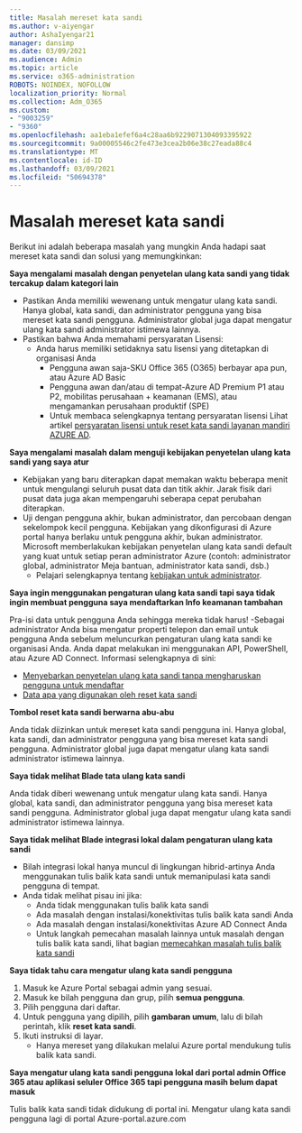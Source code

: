 ```yaml
---
title: Masalah mereset kata sandi
ms.author: v-aiyengar
author: AshaIyengar21
manager: dansimp
ms.date: 03/09/2021
ms.audience: Admin
ms.topic: article
ms.service: o365-administration
ROBOTS: NOINDEX, NOFOLLOW
localization_priority: Normal
ms.collection: Adm_O365
ms.custom:
- "9003259"
- "9360"
ms.openlocfilehash: aa1eba1efef6a4c28aa6b9229071304093395922
ms.sourcegitcommit: 9a00005546c2fe473e3cea2b06e38c27eada88c4
ms.translationtype: MT
ms.contentlocale: id-ID
ms.lasthandoff: 03/09/2021
ms.locfileid: "50694378"
---
```

# <a name="problems-resetting-password"></a>Masalah mereset kata sandi

Berikut ini adalah beberapa masalah yang mungkin Anda hadapi saat mereset kata sandi dan solusi yang memungkinkan:

**Saya mengalami masalah dengan penyetelan ulang kata sandi yang tidak tercakup dalam kategori lain**

- Pastikan Anda memiliki wewenang untuk mengatur ulang kata sandi. Hanya global, kata sandi, dan administrator pengguna yang bisa mereset kata sandi pengguna. Administrator global juga dapat mengatur ulang kata sandi administrator istimewa lainnya.
- Pastikan bahwa Anda memahami persyaratan Lisensi:
    - Anda harus memiliki setidaknya satu lisensi yang ditetapkan di organisasi Anda
        - Pengguna awan saja-SKU Office 365 (O365) berbayar apa pun, atau Azure AD Basic
        - Pengguna awan dan/atau di tempat-Azure AD Premium P1 atau P2, mobilitas perusahaan + keamanan (EMS), atau mengamankan perusahaan produktif (SPE)
        - Untuk membaca selengkapnya tentang persyaratan lisensi Lihat artikel [persyaratan lisensi untuk reset kata sandi layanan mandiri AZURE AD](https://docs.microsoft.com/azure/active-directory/active-directory-passwords-licensing?WT.mc_id=Portal-Microsoft_Azure_Support).

**Saya mengalami masalah dalam menguji kebijakan penyetelan ulang kata sandi yang saya atur**

- Kebijakan yang baru diterapkan dapat memakan waktu beberapa menit untuk mengulangi seluruh pusat data dan titik akhir. Jarak fisik dari pusat data juga akan mempengaruhi seberapa cepat perubahan diterapkan.
- Uji dengan pengguna akhir, bukan administrator, dan percobaan dengan sekelompok kecil pengguna. Kebijakan yang dikonfigurasi di Azure portal hanya berlaku untuk pengguna akhir, bukan administrator. Microsoft memberlakukan kebijakan penyetelan ulang kata sandi default yang kuat untuk setiap peran administrator Azure (contoh: administrator global, administrator Meja bantuan, administrator kata sandi, dsb.)
    - Pelajari selengkapnya tentang [kebijakan untuk administrator](https://docs.microsoft.com/azure/active-directory/active-directory-passwords-policy?WT.mc_id=Portal-Microsoft_Azure_Support#administrator-password-policy-differences).

**Saya ingin menggunakan pengaturan ulang kata sandi tapi saya tidak ingin membuat pengguna saya mendaftarkan Info keamanan tambahan**

Pra-isi data untuk pengguna Anda sehingga mereka tidak harus! -Sebagai administrator Anda bisa mengatur properti telepon dan email untuk pengguna Anda sebelum meluncurkan pengaturan ulang kata sandi ke organisasi Anda. Anda dapat melakukan ini menggunakan API, PowerShell, atau Azure AD Connect. Informasi selengkapnya di sini:
- [Menyebarkan penyetelan ulang kata sandi tanpa mengharuskan pengguna untuk mendaftar](https://docs.microsoft.com/azure/active-directory/active-directory-passwords-policy?WT.mc_id=Portal-Microsoft_Azure_Support#administrator-password-policy-differences)
- [Data apa yang digunakan oleh reset kata sandi](https://docs.microsoft.com/azure/active-directory/active-directory-passwords-data?WT.mc_id=Portal-Microsoft_Azure_Support)

**Tombol reset kata sandi berwarna abu-abu**

Anda tidak diizinkan untuk mereset kata sandi pengguna ini. Hanya global, kata sandi, dan administrator pengguna yang bisa mereset kata sandi pengguna. Administrator global juga dapat mengatur ulang kata sandi administrator istimewa lainnya.

**Saya tidak melihat Blade tata ulang kata sandi**

Anda tidak diberi wewenang untuk mengatur ulang kata sandi. Hanya global, kata sandi, dan administrator pengguna yang bisa mereset kata sandi pengguna. Administrator global juga dapat mengatur ulang kata sandi administrator istimewa lainnya.

**Saya tidak melihat Blade integrasi lokal dalam pengaturan ulang kata sandi**

- Bilah integrasi lokal hanya muncul di lingkungan hibrid-artinya Anda menggunakan tulis balik kata sandi untuk memanipulasi kata sandi pengguna di tempat.
- Anda tidak melihat pisau ini jika:
    - Anda tidak menggunakan tulis balik kata sandi
    - Ada masalah dengan instalasi/konektivitas tulis balik kata sandi Anda
    - Ada masalah dengan instalasi/konektivitas Azure AD Connect Anda
    - Untuk langkah pemecahan masalah lainnya untuk masalah dengan tulis balik kata sandi, lihat bagian [memecahkan masalah tulis balik kata sandi](https://docs.microsoft.com/azure/active-directory/active-directory-passwords-data?WT.mc_id=Portal-Microsoft_Azure_Support)

**Saya tidak tahu cara mengatur ulang kata sandi pengguna**

1. Masuk ke Azure Portal sebagai admin yang sesuai.
1. Masuk ke bilah pengguna dan grup, pilih **semua pengguna**.
1. Pilih pengguna dari daftar.
1. Untuk pengguna yang dipilih, pilih **gambaran umum**, lalu di bilah perintah, klik **reset kata sandi**.
1. Ikuti instruksi di layar.
    - Hanya mereset yang dilakukan melalui Azure portal mendukung tulis balik kata sandi.

**Saya mengatur ulang kata sandi pengguna lokal dari portal admin Office 365 atau aplikasi seluler Office 365 tapi pengguna masih belum dapat masuk**

Tulis balik kata sandi tidak didukung di portal ini. Mengatur ulang kata sandi pengguna lagi di portal Azure-portal.azure.com

